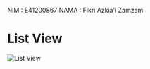 NIM : E41200867 
NAMA : Fikri Azkia'i Zamzam

# List View 

![List View](https://user-images.githubusercontent.com/80694693/136409599-9c1d23cf-08b6-40ab-80cc-88c0b5540ff7.jpg)


